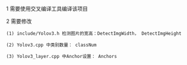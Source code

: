 1 需要使用交叉编译工具编译该项目

2 需要修改 

    (1) include/Yolov3.h 检测图片的宽高：DetectImgWidth， DetectImgHeight

    (2) Yolov3.cpp 中类别数量： classNum
    
    (3) Yolov3_layer.cpp 中Anchor设置： Anchors

